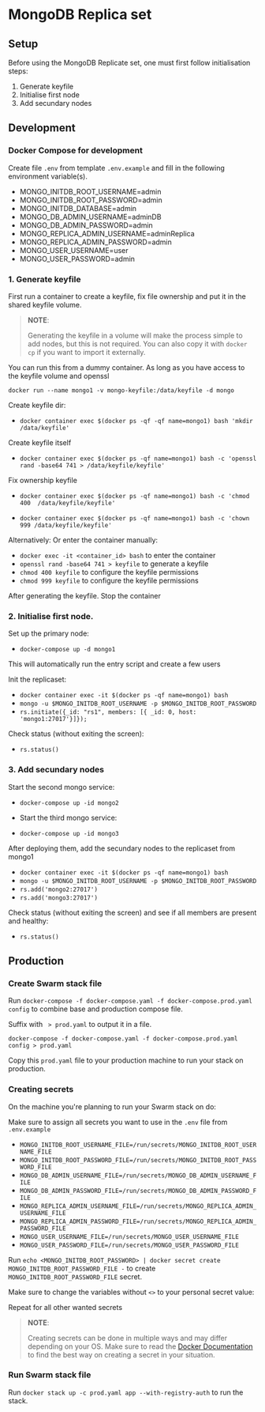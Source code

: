 # MongoDB Replica set

## Setup

Before using the MongoDB Replicate set, one must first follow initialisation steps:

1. Generate keyfile
2. Initialise first node
3. Add secundary nodes


## Development



### Docker Compose for development


Create file `.env` from template `.env.example` and fill in the following environment variable(s).

- MONGO_INITDB_ROOT_USERNAME=admin
- MONGO_INITDB_ROOT_PASSWORD=admin
- MONGO_INITDB_DATABASE=admin
- MONGO_DB_ADMIN_USERNAME=adminDB
- MONGO_DB_ADMIN_PASSWORD=admin
- MONGO_REPLICA_ADMIN_USERNAME=adminReplica
- MONGO_REPLICA_ADMIN_PASSWORD=admin
- MONGO_USER_USERNAME=user
- MONGO_USER_PASSWORD=admin

### 1. Generate keyfile
First run a container to create a keyfile, fix file ownership and put it in the shared keyfile volume. 


>  **NOTE**:
>
> Generating the keyfile in a volume will make the process simple to add nodes, but this is not required. You can also copy it with `docker cp` if you want to import it externally.

You can run this from a dummy container. As long as you have access to the keyfile volume and openssl 

`docker run --name mongo1 -v mongo-keyfile:/data/keyfile -d mongo `

Create keyfile dir:

- `docker container exec $(docker ps -qf -qf name=mongo1) bash 'mkdir /data/keyfile' `

Create keyfile itself

- `docker container exec $(docker ps -qf name=mongo1) bash -c 'openssl rand -base64 741 > /data/keyfile/keyfile'`

Fix ownership keyfile

- `docker container exec $(docker ps -qf name=mongo1) bash -c 'chmod 400  /data/keyfile/keyfile'  `

- `docker container exec $(docker ps -qf name=mongo1) bash -c 'chown 999 /data/keyfile/keyfile'  `

Alternatively: Or enter the container manually:

- `docker exec -it <container_id> bash` to enter the container
- `openssl rand -base64 741 > keyfile` to generate a keyfile
- `chmod 400 keyfile` to configure the keyfile permissions
- `chmod 999 keyfile` to configure the keyfile permissions

After generating the keyfile. Stop the container

### 2. Initialise first node.

Set up the primary node:
- `docker-compose up -d mongo1`

This will automatically run the entry script and create a few users

Init the replicaset:
- `docker container exec -it $(docker ps -qf name=mongo1) bash`
- `mongo -u $MONGO_INITDB_ROOT_USERNAME -p $MONGO_INITDB_ROOT_PASSWORD`
- `rs.initiate({_id: "rs1", members: [{ _id: 0, host: 'mongo1:27017'}]});`

Check status (without exiting the screen):
- `rs.status()`

### 3. Add secundary nodes

Start the second mongo service:
- `docker-compose up -id mongo2`

- Start the third mongo service:
- `docker-compose up -id mongo3`

After deploying them, add the secundary nodes to the replicaset from mongo1 
- `docker container exec -it $(docker ps -qf name=mongo1) bash`
- `mongo -u $MONGO_INITDB_ROOT_USERNAME -p $MONGO_INITDB_ROOT_PASSWORD`
- `rs.add('mongo2:27017')`
- `rs.add('mongo3:27017')`

Check status (without exiting the screen) and see if all members are present and healthy:
- `rs.status()`

## Production
### Create Swarm stack file

Run `docker-compose -f docker-compose.yaml -f docker-compose.prod.yaml config` to combine base and production compose file.

Suffix with ` > prod.yaml` to output it in a file.

`docker-compose -f docker-compose.yaml -f docker-compose.prod.yaml config > prod.yaml`

Copy this `prod.yaml` file to your production machine to run your stack on production.

### Creating secrets

On the machine you're planning to run your Swarm stack on do:

Make sure to assign all secrets you want to use in the `.env` file from `.env.example`
- `MONGO_INITDB_ROOT_USERNAME_FILE=/run/secrets/MONGO_INITDB_ROOT_USERNAME_FILE`
- `MONGO_INITDB_ROOT_PASSWORD_FILE=/run/secrets/MONGO_INITDB_ROOT_PASSWORD_FILE`
- `MONGO_DB_ADMIN_USERNAME_FILE=/run/secrets/MONGO_DB_ADMIN_USERNAME_FILE`
- `MONGO_DB_ADMIN_PASSWORD_FILE=/run/secrets/MONGO_DB_ADMIN_PASSWORD_FILE`
- `MONGO_REPLICA_ADMIN_USERNAME_FILE=/run/secrets/MONGO_REPLICA_ADMIN_USERNAME_FILE`
- `MONGO_REPLICA_ADMIN_PASSWORD_FILE=/run/secrets/MONGO_REPLICA_ADMIN_PASSWORD_FILE`
- `MONGO_USER_USERNAME_FILE=/run/secrets/MONGO_USER_USERNAME_FILE`
- `MONGO_USER_PASSWORD_FILE=/run/secrets/MONGO_USER_PASSWORD_FILE`

Run `echo <MONGO_INITDB_ROOT_PASSWORD> | docker secret create MONGO_INITDB_ROOT_PASSWORD_FILE -` to create `MONGO_INITDB_ROOT_PASSWORD_FILE` secret.

Make sure to change the variables without `<>` to your personal secret value:

Repeat for all other wanted secrets
>  **NOTE**:
>
> Creating secrets can be done in multiple ways and may differ depending on your OS.
> Make sure to read the [Docker Documentation](https://docs.docker.com/engine/swarm/secrets/)
> to find the best way on creating a secret in your situation.

### Run Swarm stack file

Run `docker stack up -c prod.yaml app --with-registry-auth` to run the stack.
